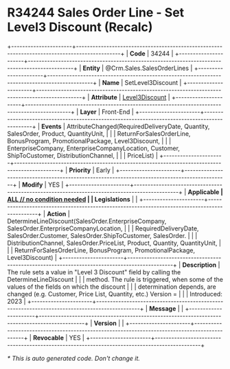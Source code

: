 ﻿---
erp.type: front-end-business-rule
erp.entity: Crm.Sales.SalesOrderLines
---

# R34244 Sales Order Line - Set Level3 Discount (Recalc)
+----------------------+----------------------------------------------------------------------------------------------+
| **Code**             | 34244                                                                                        |
+----------------------+----------------------------------------------------------------------------------------------+
| **Entity**           | @Crm.Sales.SalesOrderLines                                                                   |
+----------------------+----------------------------------------------------------------------------------------------+
| **Name**             | SetLevel3Discount                                                                            |
+----------------------+----------------------------------------------------------------------------------------------+
| **Attribute**        | [Level3Discount](../entities/Crm.Sales.SalesOrderLines.md#level3discount)                    |
+----------------------+----------------------------------------------------------------------------------------------+
| **Layer**            | Front-End                                                                                    |
+----------------------+----------------------------------------------------------------------------------------------+
| **Events**           | AttributeChanged(RequiredDeliveryDate, Quantity, SalesOrder, Product, QuantityUnit,          |
|                      | ReturnForSalesOrderLine, BonusProgram, PromotionalPackage, Level3Discount,                   |
|                      | EnterpriseCompany, EnterpriseCompanyLocation, Customer, ShipToCustomer, DistributionChannel, |
|                      |  PriceList)                                                                                  |
+----------------------+----------------------------------------------------------------------------------------------+
| **Priority**         | Early                                                                                        |
+----------------------+----------------------------------------------------------------------------------------------+
| **Modify**           | YES                                                                                          |
+----------------------+----------------------------------------------------------------------------------------------+
| **Applicable         | [ALL // no condition needed](xref:applicable-legislations)                                   |
| Legislations**       |                                                                                              |
+----------------------+----------------------------------------------------------------------------------------------+
| **Action**           | DetermineLineDiscount(SalesOrder.EnterpriseCompany, SalesOrder.EnterpriseCompanyLocation,    |
|                      | RequiredDeliveryDate, SalesOrder.Customer, SalesOrder.ShipToCustomer, SalesOrder.            |
|                      | DistributionChannel, SalesOrder.PriceList, Product, Quantity, QuantityUnit,                  |
|                      | ReturnForSalesOrderLine, BonusProgram, PromotionalPackage, Level3Discount)                   |
+----------------------+----------------------------------------------------------------------------------------------+
| **Description**      | The rule sets a value in "Level 3 Discount" field by calling the DetermineLineDiscount       |
|                      | method. The rule is triggered, when some of the values of the fields on which the discount   |
|                      | determination depends, are changed (e.g. Customer, Price List, Quantity, etc.)   Version =   |
|                      | Introduced: 2023                                                                             |
+----------------------+----------------------------------------------------------------------------------------------+
| **Message**          |                                                                                              |
+----------------------+----------------------------------------------------------------------------------------------+
| **Version**          |                                                                                              |
+----------------------+----------------------------------------------------------------------------------------------+
| **Revocable**        | YES                                                                                          |
+----------------------+----------------------------------------------------------------------------------------------+

*\* This is auto generated code. Don't change it.*
